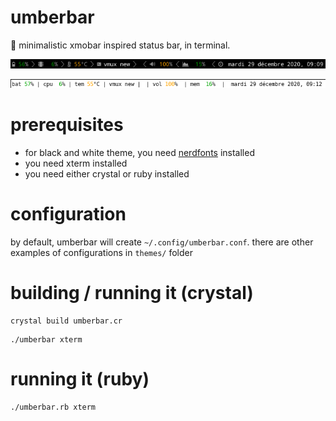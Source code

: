 # umberbar

:ram: minimalistic xmobar inspired status bar, in terminal. 

![black theme](black.png)

![white theme](white-no-nerd.png)

# prerequisites 

- for black and white theme, you need [nerdfonts](https://www.nerdfonts.com/) installed
- you need xterm installed
- you need either crystal or ruby installed

# configuration

by default, umberbar will create `~/.config/umberbar.conf`.
there are other examples of configurations in `themes/` folder

# building / running it (crystal)

```
crystal build umberbar.cr
```

```
./umberbar xterm
```

# running it (ruby)

```
./umberbar.rb xterm
```
